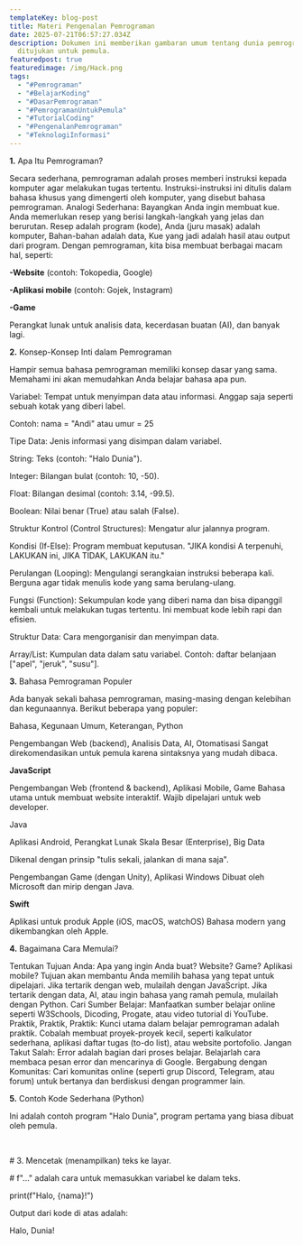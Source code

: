 ```yaml
---
templateKey: blog-post
title: Materi Pengenalan Pemrograman
date: 2025-07-21T06:57:27.034Z
description: Dokumen ini memberikan gambaran umum tentang dunia pemrograman yang
  ditujukan untuk pemula.
featuredpost: true
featuredimage: /img/Hack.png
tags:
  - "#Pemrograman"
  - "#BelajarKoding"
  - "#DasarPemrograman"
  - "#PemrogramanUntukPemula"
  - "#TutorialCoding"
  - "#PengenalanPemrograman"
  - "#TeknologiInformasi"
---
```

**1.** Apa Itu Pemrograman?

Secara sederhana, pemrograman adalah proses memberi instruksi kepada komputer agar melakukan tugas tertentu. Instruksi-instruksi ini ditulis dalam bahasa khusus yang dimengerti oleh komputer, yang disebut bahasa pemrograman. Analogi Sederhana: Bayangkan Anda ingin membuat kue. Anda memerlukan resep yang berisi langkah-langkah yang jelas dan berurutan. Resep adalah program (kode), Anda (juru masak) adalah komputer, Bahan-bahan adalah data, Kue yang jadi adalah hasil atau output dari program. Dengan pemrograman, kita bisa membuat berbagai macam hal, seperti:

**\-Website** (contoh: Tokopedia, Google)

**\-Aplikasi mobile** (contoh: Gojek, Instagram)

**\-Game** 

Perangkat lunak untuk analisis data, kecerdasan buatan (AI), dan banyak lagi.

**2.** Konsep-Konsep Inti dalam Pemrograman

Hampir semua bahasa pemrograman memiliki konsep dasar yang sama. Memahami ini akan memudahkan Anda belajar bahasa apa pun.

Variabel: Tempat untuk menyimpan data atau informasi. Anggap saja seperti sebuah kotak yang diberi label.

Contoh: nama = "Andi" atau umur = 25

Tipe Data: Jenis informasi yang disimpan dalam variabel.

String: Teks (contoh: "Halo Dunia").

Integer: Bilangan bulat (contoh: 10, -50).

Float: Bilangan desimal (contoh: 3.14, -99.5).

Boolean: Nilai benar (True) atau salah (False).

Struktur Kontrol (Control Structures): Mengatur alur jalannya program.

Kondisi (If-Else): Program membuat keputusan. "JIKA kondisi A terpenuhi, LAKUKAN ini, JIKA TIDAK, LAKUKAN itu."

Perulangan (Looping): Mengulangi serangkaian instruksi beberapa kali. Berguna agar tidak menulis kode yang sama berulang-ulang.

Fungsi (Function): Sekumpulan kode yang diberi nama dan bisa dipanggil kembali untuk melakukan tugas tertentu. Ini membuat kode lebih rapi dan efisien.

Struktur Data: Cara mengorganisir dan menyimpan data.

Array/List: Kumpulan data dalam satu variabel. Contoh: daftar belanjaan \["apel", "jeruk", "susu"].

**3.** Bahasa Pemrograman Populer

Ada banyak sekali bahasa pemrograman, masing-masing dengan kelebihan dan kegunaannya. Berikut beberapa yang populer:

Bahasa, Kegunaan Umum, Keterangan, Python

Pengembangan Web (backend), Analisis Data, AI, Otomatisasi Sangat direkomendasikan untuk pemula karena sintaksnya yang mudah dibaca.

**JavaScript**

Pengembangan Web (frontend & backend), Aplikasi Mobile, Game Bahasa utama untuk membuat website interaktif. Wajib dipelajari untuk web developer.

Java

Aplikasi Android, Perangkat Lunak Skala Besar (Enterprise), Big Data

Dikenal dengan prinsip "tulis sekali, jalankan di mana saja".

Pengembangan Game (dengan Unity), Aplikasi Windows Dibuat oleh Microsoft dan mirip dengan Java.

**Swift**

Aplikasi untuk produk Apple (iOS, macOS, watchOS) Bahasa modern yang dikembangkan oleh Apple.

**4.** Bagaimana Cara Memulai?

Tentukan Tujuan Anda: Apa yang ingin Anda buat? Website? Game? Aplikasi mobile? Tujuan akan membantu Anda memilih bahasa yang tepat untuk dipelajari. Jika tertarik dengan web, mulailah dengan JavaScript. Jika tertarik dengan data, AI, atau ingin bahasa yang ramah pemula, mulailah dengan Python. Cari Sumber Belajar: Manfaatkan sumber belajar online seperti W3Schools, Dicoding, Progate, atau video tutorial di YouTube. Praktik, Praktik, Praktik: Kunci utama dalam belajar pemrograman adalah praktik. Cobalah membuat proyek-proyek kecil, seperti kalkulator sederhana, aplikasi daftar tugas (to-do list), atau website portofolio. Jangan Takut Salah: Error adalah bagian dari proses belajar. Belajarlah cara membaca pesan error dan mencarinya di Google. Bergabung dengan Komunitas: Cari komunitas online (seperti grup Discord, Telegram, atau forum) untuk bertanya dan berdiskusi dengan programmer lain.

**5.** Contoh Kode Sederhana (Python)

Ini adalah contoh program "Halo Dunia", program pertama yang biasa dibuat oleh pemula.

﻿

\# 3. Mencetak (menampilkan) teks ke layar.

\#    f"..." adalah cara untuk memasukkan variabel ke dalam teks.

print(f"Halo, {nama}!")



Output dari kode di atas adalah:



Halo, Dunia!